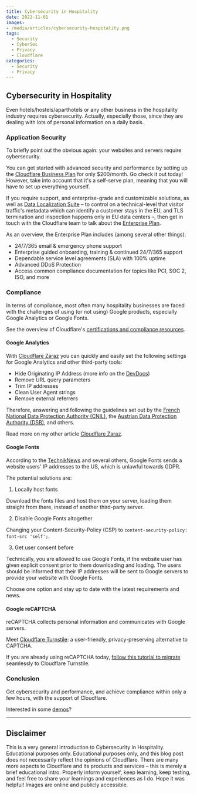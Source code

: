 ```yaml
---
title: Cybersecurity in Hospitality
date: 2022-11-01
images: 
- /media/articles/cybersecurity-hospitality.png
tags:
  - Security
  - CyberSec
  - Privacy
  - Cloudflare
categories:
  - Security
  - Privacy
---
```


## Cybersecurity in Hospitality

Even hotels/hostels/aparthotels or any other business in the hospitality industry requires cybersecurity. Actually, especially those, since they are dealing with lots of personal information on a daily basis.

### Application Security

To briefly point out the obvious again: your websites and servers require cybersecurity.

You can get started with advanced security and performance by setting up the [Cloudflare Business Plan](https://www.cloudflare.com/plans/business/) for only $200/month. 
Go check it out today! However, take into account that it's a self-serve plan, meaning that you will have to set up everything yourself.

If you require support, and enterprise-grade and customizable solutions, as well as [Data Localization Suite](https://www.cloudflare.com/data-localization/) – to control on a technical-level that visitor traffic's metadata which can identify a customer stays in the EU, and TLS termination and inspection happens only in EU data centers –, then get in touch with the Cloudflare team to talk about the [Enterprise Plan](https://www.cloudflare.com/enterprise/).

As an overview, the Enterprise Plan includes (among several other things):
- 24/7/365 email & emergency phone support
- Enterprise guided onboarding, training & continued 24/7/365 support
- Dependable service level agreements (SLA) with 100% uptime
- Advanced DDoS Protection
- Access common compliance documentation for topics like PCI, SOC 2, ISO, and more

### Compliance

In terms of compliance, most often many hospitality businesses are faced with the challenges of using (or not using) Google products, especially Google Analytics or Google Fonts.

See the overview of Cloudflare's [certifications and compliance resources](https://www.cloudflare.com/trust-hub/compliance-resources/).

#### Google Analytics

With [Cloudflare Zaraz](https://developers.cloudflare.com/zaraz/) you can quickly and easily set the following settings for Google Analytics and other third-party tools:
- Hide Originating IP Address (more info on the [DevDocs](https://developers.cloudflare.com/zaraz/faq/#after-moving-from-google-analytics-4-to-zaraz-i-can-no-longer-see-demographics-data-why))
- Remove URL query parameters
- Trim IP addresses
- Clean User Agent strings
- Remove external referrers

Therefore, answering and following the guidelines set out by the [French National Data Protection Authority (CNIL)](https://blog.cloudflare.com/zaraz-privacy-features-in-response-to-cnil/), the [Austrian Data Protection Authority (DSB)](https://blog.cloudflare.com/keep-analytics-tracking-data-in-the-eu-cloudflare-zaraz/), and others.

Read more on my other article [Cloudflare Zaraz](https://davidtofan.com/articles/cloudflare-zaraz/).

#### Google Fonts

According to the [TechnikNews](https://www.techniknews.net/en/news/datenschutzverletzung-wegen-google-fonts-datenschutzanwalt-mahnt-ab/) and several others, Google Fonts sends a website users' IP addresses to the US, which is unlawful towards GDPR.

The potential solutions are:

1. Locally host fonts

Download the fonts files and host them on your server, loading them straight from there, instead of another third-party server.

2. Disable Google Fonts altogether

Changing your Content-Security-Policy (CSP) to `content-security-policy: font-src 'self';`.

3. Get user consent before

Technically, you are allowed to use Google Fonts, if the website user has given explicit consent prior to them downloading and loading. The users should be informed that their IP addresses will be sent to Google servers to provide your website with Google Fonts.

Choose one option and stay up to date with the latest requirements and news.

#### Google reCAPTCHA

reCAPTCHA collects personal information and communicates with Google servers.

Meet [Cloudflare Turnstile](https://developers.cloudflare.com/turnstile/): a user-friendly, privacy-preserving alternative to CAPTCHA.

If you are already using reCAPTCHA today, [follow this tutorial to migrate](https://developers.cloudflare.com/turnstile/get-started/migrating-from-recaptcha/) seamlessly to Cloudflare Turnstile.

### Conclusion

Get cybersecurity and performance, and achieve compliance within only a few hours, with the support of Cloudflare.

Interested in some [demos](https://www.cf-testing.com/)?

* * * *

## Disclaimer

This is a very general introduction to Cybersecurity in Hospitality. Educational purposes only. Educational purposes only, and this blog post does not necessarily reflect the opinions of Cloudflare. There are many more aspects to Cloudflare and its products and services – this is merely a brief educational intro. Properly inform yourself, keep learning, keep testing, and feel free to share your learnings and experiences as I do. Hope it was helpful! Images are online and publicly accessible.